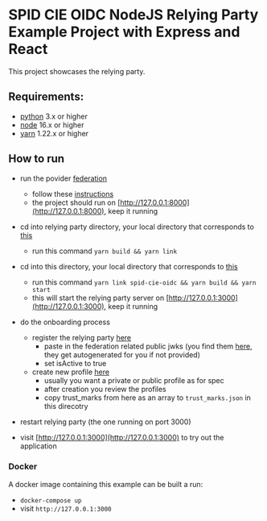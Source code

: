 # SPID CIE OIDC NodeJS Relying Party Example Project with Express and React

This project showcases the relying party.

## Requirements:

- [python](https://www.python.org/downloads/) 3.x or higher
- [node](https://nodejs.org/en/) 16.x or higher
- [yarn](https://yarnpkg.com/) 1.22.x or higher

## How to run

- run the povider [federation](https://github.com/italia/spid-cie-oidc-django)
  - follow these [instructions](https://github.com/italia/spid-cie-oidc-django/blob/main/docs/SETUP.md)
  - the project should run on [http://127.0.0.1:8000](http://127.0.0.1:8000), keep it running

- cd into relying party directory, your local directory that corresponds to [this](https://github.com/italia/spid-cie-oidc-nodejs/tree/main/relying-party)
  - run this command `yarn build && yarn link`

- cd into this directory, your local directory that corresponds to [this](https://github.com/italia/spid-cie-oidc-nodejs/tree/main/examples/express-react-relying-party)
  - run this command `yarn link spid-cie-oidc && yarn build && yarn start`
  - this will start the relying party server on [http://127.0.0.1:3000](http://127.0.0.1:3000), keep it running

- do the onboarding process
  - register the relying party [here](http://127.0.0.1:8000/admin/spid_cie_oidc_authority/federationdescendant/add)
    - paste in the federation related public jwks (you find them [here](public.jwks.json), they get autogenerated for you if not provided)
    - set isActive to true
  - create new profile [here](http://127.0.0.1:8000/admin/spid_cie_oidc_authority/federationentityassignedprofile/add/)
    - usually you want a private or public profile as for spec
    - after creation you review the profiles
    - copy trust_marks from here as an array to `trust_marks.json` in this direcotry

- restart relying party (the one running on port 3000)

- visit [http://127.0.0.1:3000](http://127.0.0.1:3000) to try out the application

### Docker

A docker image containing this example can be built a run:
  - `docker-compose up`
  - visit `http://127.0.0.1:3000`